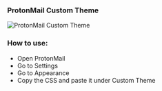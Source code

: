 ### ProtonMail Custom Theme
![ProtonMail Custom Theme](https://jxck.cf/wp-content/uploads/pm.jpg)
### How to use:
* Open ProtonMail
* Go to Settings
* Go to Appearance
* Copy the CSS and paste it under Custom Theme
